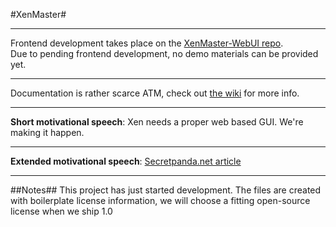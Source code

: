 #XenMaster#
***

Frontend development takes place on the [XenMaster-WebUI repo](https://github.com/NoSTaBoNN/XenMaster-WebUI).   
Due to pending frontend development, no demo materials can be provided yet.

***
Documentation is rather scarce ATM, check out [the wiki](https://github.com/Double-U/XenMaster/wiki) for more info.
***

**Short motivational speech**: Xen needs a proper web based GUI. We're making it happen.
***
**Extended motivational speech**: [Secretpanda.net article](http://dyn.secretpanda.net/#!/content/magazine/384ac8d4-cadd-47fc-9825-ea9ff791ee24/bac50df2-d0f7-4926-95b0-00f283811478)
***
##Notes##
This project has just started development. The files are created with boilerplate license information, we will choose a fitting open-source license when we ship 1.0